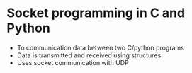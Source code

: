 # Socket programming in C and Python
- To communication data between two C/python programs
- Data is transmitted and received using structures
- Uses socket communication with UDP
